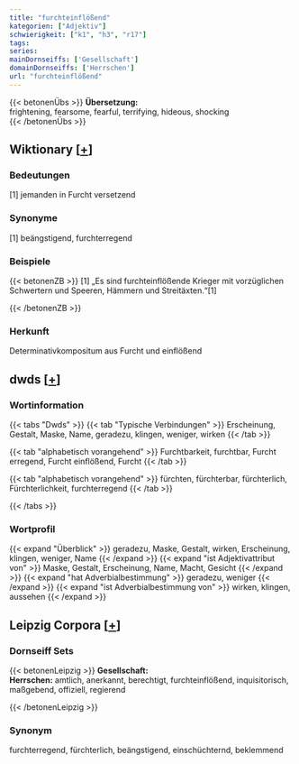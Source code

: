 ```yaml
---
title: "furchteinflößend"
kategorien: ["Adjektiv"]
schwierigkeit: ["k1", "h3", "r17"]
tags:
series:
mainDornseiffs: ['Gesellschaft']
domainDornseiffs: ['Herrschen']
url: "furchteinflößend"
---
```


{{< betonenÜbs >}}
**Übersetzung:**  
frightening, fearsome, fearful, terrifying, hideous, shocking  
{{< /betonenÜbs >}}

## Wiktionary [[+](https://de.wiktionary.org/wiki/furchteinflößend)]

### Bedeutungen
[1] jemanden in Furcht versetzend  

### Synonyme
[1] beängstigend, furchterregend  

### Beispiele
{{< betonenZB >}}
[1] „Es sind furchteinflößende Krieger mit vorzüglichen Schwertern und Speeren, Hämmern und Streitäxten.“[1]  

{{< /betonenZB >}}
### Herkunft
Determinativkompositum aus Furcht und einflößend  



## dwds [[+](https://www.dwds.de/wb/furchteinflößend)]

### Wortinformation
{{< tabs "Dwds" >}}
{{< tab "Typische Verbindungen" >}}
Erscheinung, Gestalt, Maske, Name, geradezu, klingen, weniger, wirken
{{< /tab >}}

{{< tab "alphabetisch vorangehend" >}}
Furchtbarkeit, furchtbar, Furcht erregend, Furcht einflößend, Furcht
{{< /tab >}}

{{< tab "alphabetisch vorangehend" >}}
fürchten, fürchterbar, fürchterlich, Fürchterlichkeit, furchterregend
{{< /tab >}}

{{< /tabs >}}

### Wortprofil
{{< expand "Überblick" >}} geradezu, Maske, Gestalt, wirken, Erscheinung, klingen, weniger, Name {{< /expand >}}
{{< expand "ist Adjektivattribut von" >}} Maske, Gestalt, Erscheinung, Name, Macht, Gesicht {{< /expand >}}
{{< expand "hat Adverbialbestimmung" >}} geradezu, weniger {{< /expand >}}
{{< expand "ist Adverbialbestimmung von" >}} wirken, klingen, aussehen {{< /expand >}}

## Leipzig Corpora [[+](https://corpora.uni-leipzig.de/en/res?word=furchteinflößend&corpusId=deu_newscrawl-public_2018)]

### Dornseiff Sets
{{< betonenLeipzig >}}
**Gesellschaft:**  
**Herrschen:** amtlich, anerkannt, berechtigt, furchteinflößend, inquisitorisch, maßgebend, offiziell, regierend  

{{< /betonenLeipzig >}}

### Synonym
furchterregend, fürchterlich, beängstigend, einschüchternd, beklemmend

